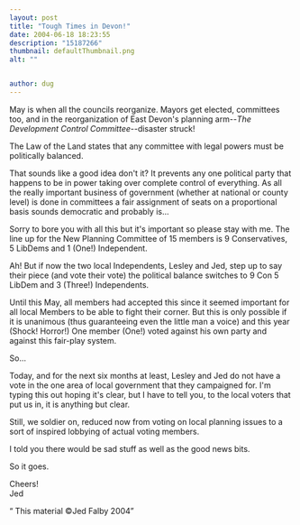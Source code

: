 ```yaml
---
layout: post
title: "Tough Times in Devon!"
date: 2004-06-18 18:23:55
description: "15187266"
thumbnail: defaultThumbnail.png
alt: ""


author: dug
---
```


<p>May is when all the councils reorganize. Mayors get elected, committees too, and in the reorganization of East Devon's planning arm--<i>The Development Control Committee</i>--disaster struck!</p>

<p>The Law of the Land states that any committee with legal powers must be politically balanced. </p>

<p>That sounds like a good idea don't it? It prevents any one political party that happens to be in power taking over complete control of everything. As all the really important business of government (whether at national or county level) is done in committees a fair assignment of seats on a proportional basis sounds democratic and probably is...</p>

<p>Sorry to bore you with all this but it's important so please stay with me. The line up for the New Planning Committee of 15 members is 9 Conservatives, 5 LibDems and 1 (One!) Independent.</p>

<p>Ah! But if now the two local Independents, Lesley and Jed, step up to say their piece (and vote their vote) the political balance switches to 9 Con 5 LibDem and 3 (Three!) Independents. </p>

<p>Until this May, all members had accepted this since it seemed important for all local Members to be able to fight their corner. But this is only possible if it is unanimous (thus guaranteeing even the little man a voice) and this year (Shock! Horror!) One member (One!) voted against his own party and against this fair-play system.</p>

<p>So...</p>

<p>Today, and for the next six months at least, Lesley and Jed do not have a vote in the one area of local government that they campaigned for. I'm typing this out hoping it's clear, but I have to tell you, to the local voters that put us in, it is anything but clear. </p>

<p>Still, we soldier on, reduced now from voting on local planning issues to a sort of inspired lobbying of actual voting members.</p>

<p>I told you there would be sad stuff as well as the good news bits.</p>

<p>So it goes.</p>

<p>Cheers!<br /> Jed</p>

<p><q> This material &copy;Jed Falby 2004</q></p>
